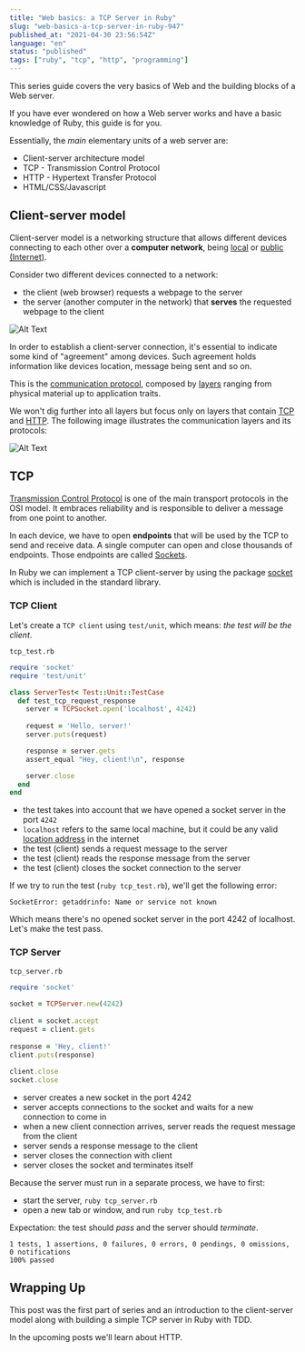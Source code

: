 ```yaml
---
title: "Web basics: a TCP Server in Ruby"
slug: "web-basics-a-tcp-server-in-ruby-947"
published_at: "2021-04-30 23:56:54Z"
language: "en"
status: "published"
tags: ["ruby", "tcp", "http", "programming"]
---
```


This series guide covers the very basics of Web and the building blocks of a Web server. 

If you have ever wondered on how a Web server works and have a basic knowledge of Ruby, this guide is for you.

Essentially, the _main_ elementary units of a web server are:

* Client-server architecture model
* TCP - Transmission Control Protocol
* HTTP - Hypertext Transfer Protocol
* HTML/CSS/Javascript 

## Client-server model
Client-server model is a networking structure that allows different devices connecting to each other over a **computer network**, being [local](https://en.wikipedia.org/wiki/Local_area_network) or [public (Internet)](https://en.wikipedia.org/wiki/Internet). 

Consider two different devices connected to a network:

* the client (web browser) requests a webpage to the server
* the server (another computer in the network) that **serves** the requested webpage to the client

![Alt Text](https://dev-to-uploads.s3.amazonaws.com/uploads/articles/p5j22eyx9s0yo7esonb5.png)

In order to establish a client-server connection, it's essential to indicate some kind of "agreement" among devices. Such agreement holds information like devices location, message being sent and so on. 

This is the [communication protocol](https://en.wikipedia.org/wiki/Communication_protocol), composed by [layers](https://en.wikipedia.org/wiki/OSI_model) ranging from physical material up to application traits.

We won't dig further into all layers but focus only on layers that contain [TCP](https://en.wikipedia.org/wiki/Transmission_Control_Protocol) and [HTTP](https://en.wikipedia.org/wiki/Hypertext_Transfer_Protocol). The following image illustrates the communication layers and its protocols:

![Alt Text](https://dev-to-uploads.s3.amazonaws.com/uploads/articles/1axhzvy9bn9tvjwkp638.png)

## TCP
[Transmission Control Protocol](https://en.wikipedia.org/wiki/Transmission_Control_Protocol) is one of the main transport protocols in the OSI model. It embraces reliability and is responsible to deliver a message from one point to another.

In each device, we have to open **endpoints** that will be used by the TCP to send and receive data. A single computer can open and close thousands of endpoints. Those endpoints are called [Sockets](https://en.wikipedia.org/wiki/Network_socket).

In Ruby we can implement a TCP client-server by using the package [socket](https://ruby-doc.org/stdlib-2.7.0/libdoc/socket/rdoc/Socket.html) which is included in the standard library. 

### TCP Client
Let's create a `TCP client` using `test/unit`, which means: _the test will be the client_.

`tcp_test.rb`
```ruby
require 'socket'
require 'test/unit'

class ServerTest< Test::Unit::TestCase
  def test_tcp_request_response
    server = TCPSocket.open('localhost', 4242)
    
    request = 'Hello, server!'
    server.puts(request)

    response = server.gets
    assert_equal "Hey, client!\n", response

    server.close
  end
end
```
- the test takes into account that we have opened a socket server in the port `4242`
- `localhost` refers to the same local machine, but it could be any valid [location address](https://en.wikipedia.org/wiki/IP_address) in the internet
- the test (client) sends a request message to the server
- the test (client) reads the response message from the server
- the test (client) closes the socket connection to the server

If we try to run the test (`ruby tcp_test.rb`), we'll get the following error:
```
SocketError: getaddrinfo: Name or service not known
```
Which means there's no opened socket server in the port 4242 of localhost. Let's make the test pass.

### TCP Server

`tcp_server.rb`
```ruby
require 'socket'            
                            
socket = TCPServer.new(4242)
                            
client = socket.accept      
request = client.gets       
                            
response = 'Hey, client!'       
client.puts(response)       
                            
client.close                
socket.close                
```
* server creates a new socket in the port 4242
* server accepts connections to the socket and waits for a new connection to come in
* when a new client connection arrives, server reads the request message from the client
* server sends a response message to the client
* server closes the connection with client
* server closes the socket and terminates itself

Because the server must run in a separate process, we have to first:

- start the server, `ruby tcp_server.rb`
- open a new tab or window, and run `ruby tcp_test.rb`

Expectation: the test should _pass_ and the server should _terminate_.
```
1 tests, 1 assertions, 0 failures, 0 errors, 0 pendings, 0 omissions, 0 notifications
100% passed
```
## Wrapping Up
This post was the first part of series and an introduction to the client-server model along with building a simple TCP server in Ruby with TDD. 

In the upcoming posts we'll learn about HTTP.





